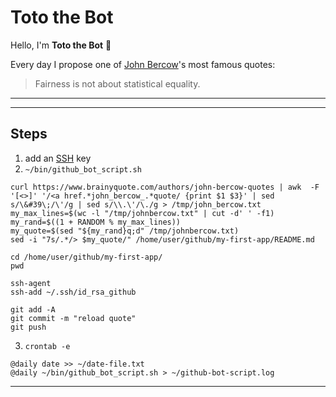 # Toto the Bot

Hello, I'm **Toto the Bot** :robot:

Every day I propose one of [John Bercow](https://www.brainyquote.com/authors/john-bercow-quotes)'s most famous quotes:

> Fairness is not about statistical equality.



***

***

## Steps

1. add an [SSH](https://docs.github.com/en/github/authenticating-to-github/connecting-to-github-with-ssh) key
2. `~/bin/github_bot_script.sh`
```
curl https://www.brainyquote.com/authors/john-bercow-quotes | awk  -F '[<>]' '/<a href.*john_bercow_.*quote/ {print $1 $3}' | sed s/\&#39\;/\'/g | sed s/\\.\'/\./g > /tmp/john_bercow.txt
my_max_lines=$(wc -l "/tmp/johnbercow.txt" | cut -d' ' -f1)
my_rand=$((1 + RANDOM % my_max_lines))
my_quote=$(sed "${my_rand}q;d" /tmp/johnbercow.txt)
sed -i "7s/.*/> $my_quote/" /home/user/github/my-first-app/README.md

cd /home/user/github/my-first-app/
pwd

ssh-agent
ssh-add ~/.ssh/id_rsa_github

git add -A
git commit -m "reload quote"
git push
```
3. `crontab -e`
```
@daily date >> ~/date-file.txt
@daily ~/bin/github_bot_script.sh > ~/github-bot-script.log
```

***

